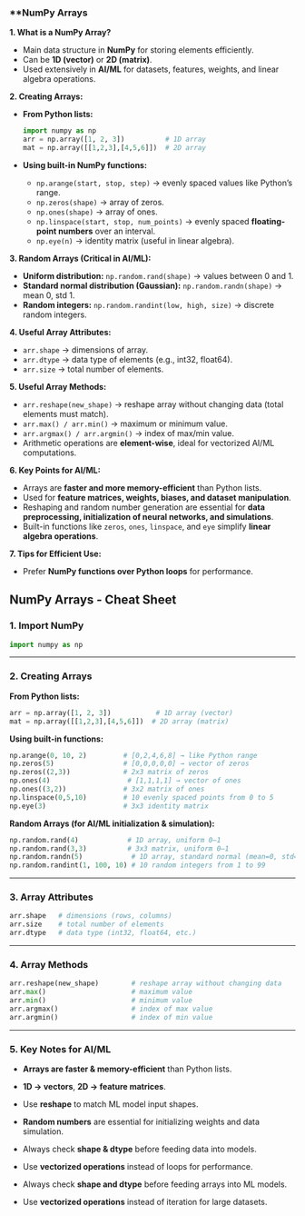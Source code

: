 ### **NumPy Arrays

**1. What is a NumPy Array?**

* Main data structure in **NumPy** for storing elements efficiently.
* Can be **1D (vector)** or **2D (matrix)**.
* Used extensively in **AI/ML** for datasets, features, weights, and linear algebra operations.

**2. Creating Arrays:**

* **From Python lists:**

  ```python
  import numpy as np
  arr = np.array([1, 2, 3])          # 1D array
  mat = np.array([[1,2,3],[4,5,6]])  # 2D array
  ```
* **Using built-in NumPy functions:**

  * `np.arange(start, stop, step)` → evenly spaced values like Python’s range.
  * `np.zeros(shape)` → array of zeros.
  * `np.ones(shape)` → array of ones.
  * `np.linspace(start, stop, num_points)` → evenly spaced **floating-point numbers** over an interval.
  * `np.eye(n)` → identity matrix (useful in linear algebra).

**3. Random Arrays (Critical in AI/ML):**

* **Uniform distribution:** `np.random.rand(shape)` → values between 0 and 1.
* **Standard normal distribution (Gaussian):** `np.random.randn(shape)` → mean 0, std 1.
* **Random integers:** `np.random.randint(low, high, size)` → discrete random integers.

**4. Useful Array Attributes:**

* `arr.shape` → dimensions of array.
* `arr.dtype` → data type of elements (e.g., int32, float64).
* `arr.size` → total number of elements.

**5. Useful Array Methods:**

* `arr.reshape(new_shape)` → reshape array without changing data (total elements must match).
* `arr.max() / arr.min()` → maximum or minimum value.
* `arr.argmax() / arr.argmin()` → index of max/min value.
* Arithmetic operations are **element-wise**, ideal for vectorized AI/ML computations.

**6. Key Points for AI/ML:**

* Arrays are **faster and more memory-efficient** than Python lists.
* Used for **feature matrices, weights, biases, and dataset manipulation**.
* Reshaping and random number generation are essential for **data preprocessing, initialization of neural networks, and simulations**.
* Built-in functions like `zeros`, `ones`, `linspace`, and `eye` simplify **linear algebra operations**.

**7. Tips for Efficient Use:**

* Prefer **NumPy functions over Python loops** for performance.

## **NumPy Arrays - Cheat Sheet**

### **1. Import NumPy**

```python
import numpy as np
```

---

### **2. Creating Arrays**

**From Python lists:**

```python
arr = np.array([1, 2, 3])           # 1D array (vector)
mat = np.array([[1,2,3],[4,5,6]])  # 2D array (matrix)
```

**Using built-in functions:**

```python
np.arange(0, 10, 2)         # [0,2,4,6,8] → like Python range
np.zeros(5)                 # [0,0,0,0,0] → vector of zeros
np.zeros((2,3))             # 2x3 matrix of zeros
np.ones(4)                   # [1,1,1,1] → vector of ones
np.ones((3,2))              # 3x2 matrix of ones
np.linspace(0,5,10)         # 10 evenly spaced points from 0 to 5
np.eye(3)                   # 3x3 identity matrix
```

**Random Arrays (for AI/ML initialization & simulation):**

```python
np.random.rand(4)            # 1D array, uniform 0–1
np.random.rand(3,3)          # 3x3 matrix, uniform 0–1
np.random.randn(5)            # 1D array, standard normal (mean=0, std=1)
np.random.randint(1, 100, 10) # 10 random integers from 1 to 99
```

---

### **3. Array Attributes**

```python
arr.shape   # dimensions (rows, columns)
arr.size    # total number of elements
arr.dtype   # data type (int32, float64, etc.)
```

---

### **4. Array Methods**

```python
arr.reshape(new_shape)        # reshape array without changing data
arr.max()                     # maximum value
arr.min()                     # minimum value
arr.argmax()                  # index of max value
arr.argmin()                  # index of min value
```

---

### **5. Key Notes for AI/ML**

* **Arrays are faster & memory-efficient** than Python lists.
* **1D → vectors**, **2D → feature matrices**.
* Use **reshape** to match ML model input shapes.
* **Random numbers** are essential for initializing weights and data simulation.
* Always check **shape & dtype** before feeding data into models.
* Use **vectorized operations** instead of loops for performance.

* Always check **shape and dtype** before feeding arrays into ML models.
* Use **vectorized operations** instead of iteration for large datasets.

